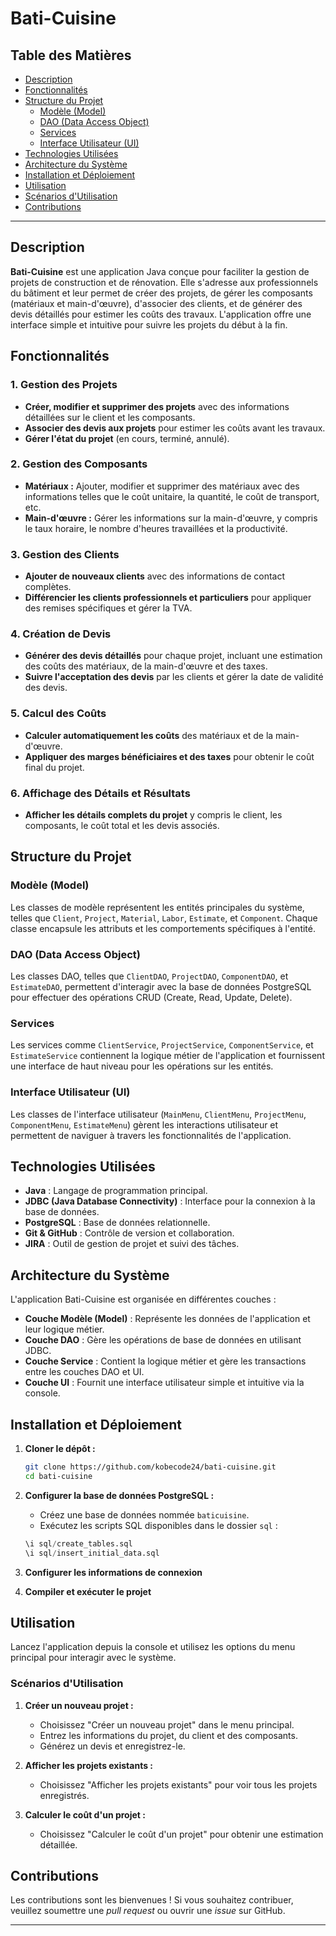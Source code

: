 
# Bati-Cuisine

## Table des Matières
- [Description](#description)
- [Fonctionnalités](#fonctionnalités)
- [Structure du Projet](#structure-du-projet)
  - [Modèle (Model)](#modèle-model)
  - [DAO (Data Access Object)](#dao-data-access-object)
  - [Services](#services)
  - [Interface Utilisateur (UI)](#interface-utilisateur-ui)
- [Technologies Utilisées](#technologies-utilisées)
- [Architecture du Système](#architecture-du-système)
- [Installation et Déploiement](#installation-et-déploiement)
- [Utilisation](#utilisation)
- [Scénarios d'Utilisation](#scénarios-dutilisation)
- [Contributions](#contributions)
---

## Description

**Bati-Cuisine** est une application Java conçue pour faciliter la gestion de projets de construction et de rénovation. Elle s'adresse aux professionnels du bâtiment et leur permet de créer des projets, de gérer les composants (matériaux et main-d'œuvre), d'associer des clients, et de générer des devis détaillés pour estimer les coûts des travaux. L'application offre une interface simple et intuitive pour suivre les projets du début à la fin.

## Fonctionnalités

### 1. Gestion des Projets
- **Créer, modifier et supprimer des projets** avec des informations détaillées sur le client et les composants.
- **Associer des devis aux projets** pour estimer les coûts avant les travaux.
- **Gérer l'état du projet** (en cours, terminé, annulé).

### 2. Gestion des Composants
- **Matériaux :** Ajouter, modifier et supprimer des matériaux avec des informations telles que le coût unitaire, la quantité, le coût de transport, etc.
- **Main-d'œuvre :** Gérer les informations sur la main-d'œuvre, y compris le taux horaire, le nombre d'heures travaillées et la productivité.

### 3. Gestion des Clients
- **Ajouter de nouveaux clients** avec des informations de contact complètes.
- **Différencier les clients professionnels et particuliers** pour appliquer des remises spécifiques et gérer la TVA.

### 4. Création de Devis
- **Générer des devis détaillés** pour chaque projet, incluant une estimation des coûts des matériaux, de la main-d'œuvre et des taxes.
- **Suivre l'acceptation des devis** par les clients et gérer la date de validité des devis.

### 5. Calcul des Coûts
- **Calculer automatiquement les coûts** des matériaux et de la main-d'œuvre.
- **Appliquer des marges bénéficiaires et des taxes** pour obtenir le coût final du projet.

### 6. Affichage des Détails et Résultats
- **Afficher les détails complets du projet** y compris le client, les composants, le coût total et les devis associés.

## Structure du Projet

### Modèle (Model)
Les classes de modèle représentent les entités principales du système, telles que `Client`, `Project`, `Material`, `Labor`, `Estimate`, et `Component`. Chaque classe encapsule les attributs et les comportements spécifiques à l'entité.

### DAO (Data Access Object)
Les classes DAO, telles que `ClientDAO`, `ProjectDAO`, `ComponentDAO`, et `EstimateDAO`, permettent d'interagir avec la base de données PostgreSQL pour effectuer des opérations CRUD (Create, Read, Update, Delete).

### Services
Les services comme `ClientService`, `ProjectService`, `ComponentService`, et `EstimateService` contiennent la logique métier de l'application et fournissent une interface de haut niveau pour les opérations sur les entités.

### Interface Utilisateur (UI)
Les classes de l'interface utilisateur (`MainMenu`, `ClientMenu`, `ProjectMenu`, `ComponentMenu`, `EstimateMenu`) gèrent les interactions utilisateur et permettent de naviguer à travers les fonctionnalités de l'application.

## Technologies Utilisées

- **Java** : Langage de programmation principal.
- **JDBC (Java Database Connectivity)** : Interface pour la connexion à la base de données.
- **PostgreSQL** : Base de données relationnelle.
- **Git & GitHub** : Contrôle de version et collaboration.
- **JIRA** : Outil de gestion de projet et suivi des tâches.

## Architecture du Système

L'application Bati-Cuisine est organisée en différentes couches :
- **Couche Modèle (Model)** : Représente les données de l'application et leur logique métier.
- **Couche DAO** : Gère les opérations de base de données en utilisant JDBC.
- **Couche Service** : Contient la logique métier et gère les transactions entre les couches DAO et UI.
- **Couche UI** : Fournit une interface utilisateur simple et intuitive via la console.

## Installation et Déploiement

1. **Cloner le dépôt :**
   ```bash
   git clone https://github.com/kobecode24/bati-cuisine.git
   cd bati-cuisine
   ```

2. **Configurer la base de données PostgreSQL :**
   - Créez une base de données nommée `baticuisine`.
   - Exécutez les scripts SQL disponibles dans le dossier `sql` :
   ```sql
   \i sql/create_tables.sql
   \i sql/insert_initial_data.sql
   ```

3. **Configurer les informations de connexion**

4. **Compiler et exécuter le projet**

## Utilisation

Lancez l'application depuis la console et utilisez les options du menu principal pour interagir avec le système.

### Scénarios d'Utilisation

1. **Créer un nouveau projet :**
   - Choisissez "Créer un nouveau projet" dans le menu principal.
   - Entrez les informations du projet, du client et des composants.
   - Générez un devis et enregistrez-le.

2. **Afficher les projets existants :**
   - Choisissez "Afficher les projets existants" pour voir tous les projets enregistrés.

3. **Calculer le coût d'un projet :**
   - Choisissez "Calculer le coût d'un projet" pour obtenir une estimation détaillée.

## Contributions

Les contributions sont les bienvenues ! Si vous souhaitez contribuer, veuillez soumettre une *pull request* ou ouvrir une *issue* sur GitHub.

---
